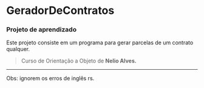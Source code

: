 # GeradorDeContratos
### Projeto de aprendizado
Este projeto consiste em um programa para gerar parcelas de um contrato qualquer.

> Curso de Orientação a Objeto de **Nelio Alves.**

------------------------------
Obs: ignorem os erros de inglês rs.
